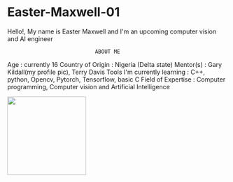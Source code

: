 # Easter-Maxwell-01

Hello!, My name is Easter Maxwell and I'm an upcoming computer vision and  AI engineer

                                ABOUT ME
 Age : currently 16
 Country of Origin : Nigeria (Delta state)
 Mentor(s) : Gary Kildall(my profile pic), Terry Davis 
 Tools I'm currently learning : C++, python, Opencv, Pytorch, Tensorflow, basic C
 Field of Expertise : Computer programming, Computer vision and Artificial Intelligence
 
<img height="180em" src="https://github-readme-stats.vercel.app/api?username=Gapur&show_icons=true&hide_border=true&&count_private=true&include_all_commits=true" />
